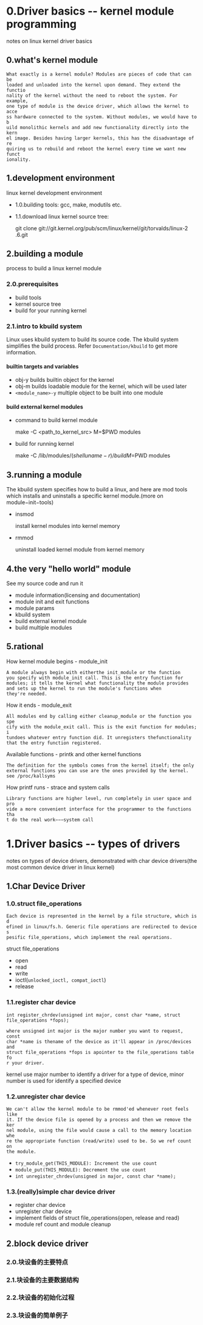 # 0.Driver basics -- kernel module programming #

notes on linux kernel driver basics

## 0.what's kernel module ##

	What exactly is a kernel module? Modules are pieces of code that can be
	loaded and unloaded into the kernel upon demand. They extend the functio
	nality of the kernel without the need to reboot the system. For example,
	one type of module is the device driver, which allows the kernel to acce
	ss hardware connected to the system. Without modules, we would have to b
	uild monolithic kernels and add new functionality directly into the kern
	el image. Besides having larger kernels, this has the disadvantage of re
	quiring us to rebuild and reboot the kernel every time we want new funct
	ionality.

## 1.development environment ##

linux kernel development environment

- 1.0.building tools: gcc, make, modutils etc.

- 1.1.download linux kernel source tree:

	git clone git://git.kernel.org/pub/scm/linux/kernel/git/torvalds/linux-2
	.6.git

## 2.building a module ##

process to build a linux kernel module

### 2.0.prerequisites ###

- build tools
- kernel source tree
- build for your running kernel

### 2.1.intro to kbuild system ###

Linux uses kbuild system to build its source code. The kbuild system simplifies the build process. Refer `Documentation/kbuild` to get more information.

#### builtin targets and variables ####

- obj-y builds builtin object for the kernel
- obj-m builds loadable module for the kernel, which will be used later
- `<module_name>-y` multiple object to be built into one module

#### build external kernel modules ####

- command to build kernel module

	make -C <path_to_kernel_src> M=$PWD modules

- build for running kernel

	make -C /lib/modules/$(shell uname -r)/build M=$PWD modules

## 3.running a module ##

The kbuild system specifies how to build a linux, and here are mod tools which installs and uninstalls a specific kernel module.(more on module−init−tools)

- insmod

	install kernel modules into kernel memory

- rmmod

	uninstall loaded kernel module from kernel memory

## 4.the very "hello world" module ##

See my source code and run it

- module information(licensing and documentation)
- module init and exit functions
- module params
- kbuild system
- build external kernel module
- build multiple modules

## 5.rational ##

How kernel module begins - module_init

	A module always begin with eitherthe init_module or the function
	you specify with module_init call. This is the entry function for
	modules; it tells the kernel what functionality the module provides
	and sets up the kernel to run the module's functions when
	they're needed.

How it ends - module_exit

	All modules end by calling either cleanup_module or the function you spe
	cify with the module_exit call. This is the exit function for modules; i
	tundoes whatever entry function did. It unregisters thefunctionality
	that the entry function registered.

Available functions - printk and other kernel functions

	The definition for the symbols comes from the kernel itself; the only
	external functions you can use are the ones provided by the kernel.
	see /proc/kallsyms

How printf runs - strace and system calls

	Library functions are higher level, run completely in user space and pro
	vide a more convenient interface for the programmer to the functions tha
	t do the real work−−−system call


# 1.Driver basics -- types of drivers #

notes on types of device drivers, demonstrated with char device drivers(the most common device driver in linux kernel)

## 1.Char Device Driver ##

### 1.0.struct file_operations ###

	Each device is represented in the kernel by a file structure, which is d
	efined in linux/fs.h. Generic file operations are redirected to device s
	pesific file_operations, which implement the real operations.

struct file_operations
- open
- read
- write
- ioctl(`unlocked_ioctl, compat_ioctl`)
- release

### 1.1.register char device ###

`int register_chrdev(unsigned int major, const char *name, struct file_operations *fops);`

	where unsigned int major is the major number you want to request, const
	char *name is thename of the device as it'll appear in /proc/devices and
	struct file_operations *fops is apointer to the file_operations table fo
	r your driver.

kernel use major number to identify a driver for a type of device, minor number is used for identify a specified device

### 1.2.unregister char device ###

	We can't allow the kernel module to be rmmod'ed whenever root feels like
	it. If the device file is opened by a process and then we remove the ker
	nel module, using the file would cause a call to the memory location whe
	re the appropriate function (read/write) used to be. So we ref count on
	the module.

- `try_module_get(THIS_MODULE): Increment the use count`
- `module_put(THIS_MODULE): Decrement the use count`
- `int unregister_chrdev(unsigned in major, const char *name);`

### 1.3.(really)simple char device driver ###

- register char device
- unregister char device
- implement fields of struct file_operations(open, release and read)
- module ref count and module cleanup

## 2.block device driver ##

### 2.0.块设备的主要特点 ###
### 2.1.块设备的主要数据结构 ###
### 2.2.块设备的初始化过程 ###
### 2.3.块设备的简单例子 ###

